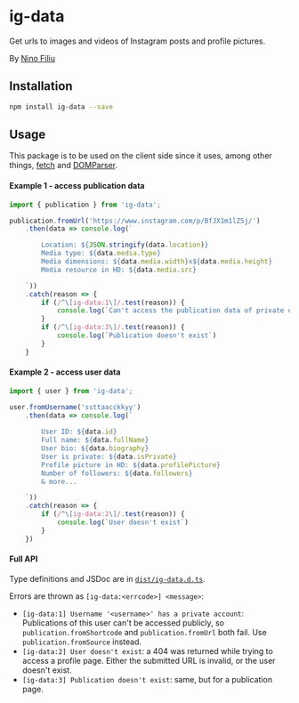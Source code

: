 # ig-data

Get urls to images and videos of Instagram posts and profile pictures.

By [Nino Filiu](https://ninofiliu.com/hire-me)

## Installation

```bash
npm install ig-data --save
```

## Usage

This package is to be used on the client side since it uses, among other things, [fetch](https://developer.mozilla.org/en-US/docs/Web/API/Fetch_API) and [DOMParser](https://developer.mozilla.org/en-US/docs/Web/API/DOMParser).

#### Example 1 - access publication data

```js
import { publication } from 'ig-data';

publication.fromUrl('https://www.instagram.com/p/BfJX1m1lZ5j/')
    .then(data => console.log(`

        Location: ${JSON.stringify(data.location)}
        Media type: ${data.media.type}
        Media dimensions: ${data.media.width}x${data.media.height}
        Media resource in HD: ${data.media.src}

    `))
    .catch(reason => {
        if (/^\[ig-data:1\]/.test(reason)) {
            console.log(`Can't access the publication data of private users`))
        }
        if (/^\[ig-data:3\]/.test(reason)) {
            console.log(`Publication doesn't exist`)
        }
    }
```

#### Example 2 - access user data

```js
import { user } from 'ig-data';

user.fromUsername('ssttaacckkyy')
    .then(data => console.log(`
        
        User ID: ${data.id}
        Full name: ${data.fullName}
        User bio: ${data.biography}
        User is private: ${data.isPrivate}
        Profile picture in HD: ${data.profilePicture}
        Number of followers: ${data.followers}
        & more...

    `))
    .catch(reason => {
        if (/^\[ig-data:2\]/.test(reason)) {
            console.log(`User doesn't exist`)
        }
    })
```

#### Full API

Type definitions and JSDoc are in [`dist/ig-data.d.ts`](https://github.com/ninofiliu/ig-data/blob/master/dist/ig-data.d.ts).

Errors are thrown as `[ig-data:<errcode>] <message>`:

* `[ig-data:1] Username '<username>' has a private account`: Publications of this user can't be accessed publicly, so `publication.fromShortcode` and `publication.fromUrl` both fail. Use `publication.fromSource` instead.
* `[ig-data:2] User doesn't exist`: a 404 was returned while trying to access a profile page. Either the submitted URL is invalid, or the user doesn't exist.
* `[ig-data:3] Publication doesn't exist`: same, but for a publication page.